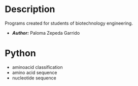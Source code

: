 # Description
Programs created for students of biotechnology engineering.
* ***Author:*** Paloma Zepeda Garrido

# Python
* aminoacid classification
* amino acid sequence
* nucleotide sequence
